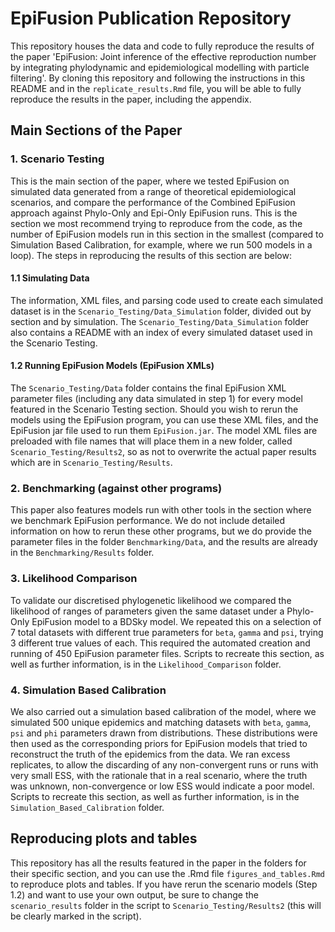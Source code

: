 # EpiFusion Publication Repository
This repository houses the data and code to fully reproduce the results of the paper 'EpiFusion: Joint inference of the effective reproduction number by integrating phylodynamic and epidemiological modelling with particle filtering'. By cloning this repository and following the instructions in this README and in the `replicate_results.Rmd` file, you will be able to fully reproduce the results in the paper, including the appendix.

## Main Sections of the Paper
### 1. Scenario Testing
This is the main section of the paper, where we tested EpiFusion on simulated data generated from a range of theoretical epidemiological scenarios, and compare the performance of the Combined EpiFusion approach against Phylo-Only and Epi-Only EpiFusion runs. This is the section we most recommend trying to reproduce from the code, as the number of EpiFusion models run in this section in the smallest (compared to Simulation Based Calibration, for example, where we run 500 models in a loop). The steps in reproducing the results of this section are below:

#### 1.1 Simulating Data
The information, XML files, and parsing code used to create each simulated dataset is in the `Scenario_Testing/Data_Simulation` folder, divided out by section and by simulation. The `Scenario_Testing/Data_Simulation` folder also contains a README with an index of every simulated dataset used in the Scenario Testing.

#### 1.2 Running EpiFusion Models (EpiFusion XMLs)
The `Scenario_Testing/Data` folder contains the final EpiFusion XML parameter files (including any data simulated in step 1) for every model featured in the Scenario Testing section. Should you wish to rerun the models using the EpiFusion program, you can use these XML files, and the EpiFusion jar file used to run them `EpiFusion.jar`. The model XML files are preloaded with file names that will place them in a new folder, called `Scenario_Testing/Results2`, so as not to overwrite the actual paper results which are in `Scenario_Testing/Results`.

### 2. Benchmarking (against other programs)
This paper also features models run with other tools in the section where we benchmark EpiFusion performance. We do not include detailed information on how to rerun these other programs, but we do provide the parameter files in the folder `Benchmarking/Data`, and the results are already in the `Benchmarking/Results` folder.

### 3. Likelihood Comparison
To validate our discretised phylogenetic likelihood we compared the likelihood of ranges of parameters given the same dataset under a Phylo-Only EpiFusion model to a BDSky model. We repeated this on a selection of 7 total datasets with different true parameters for `beta`, `gamma` and `psi`, trying 3 different true values of each. This required the automated creation and running of 450 EpiFusion parameter files. Scripts to recreate this section, as well as further information, is in the `Likelihood_Comparison` folder.

### 4. Simulation Based Calibration
We also carried out a simulation based calibration of the model, where we simulated 500 unique epidemics and matching datasets with `beta`, `gamma`, `psi` and `phi` parameters drawn from distributions. These distributions were then used as the corresponding priors for EpiFusion models that tried to reconstruct the truth of the epidemics from the data. We ran excess replicates, to allow the discarding of any non-convergent runs or runs with very small ESS, with the rationale that in a real scenario, where the truth was unknown, non-convergence or low ESS would indicate a poor model. Scripts to recreate this section, as well as further information, is in the `Simulation_Based_Calibration` folder.


## Reproducing plots and tables
This repository has all the results featured in the paper in the folders for their specific section, and you can use the .Rmd file `figures_and_tables.Rmd` to reproduce plots and tables. If you have rerun the scenario models (Step 1.2) and want to use your own output, be sure to change the `scenario_results` folder in the script to `Scenario_Testing/Results2` (this will be clearly marked in the script).


